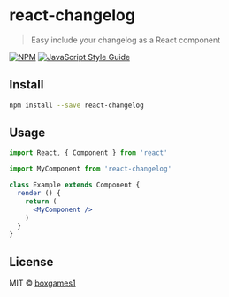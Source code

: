 # react-changelog

> Easy include your changelog as a React component

[![NPM](https://img.shields.io/npm/v/react-changelog.svg)](https://www.npmjs.com/package/react-changelog) [![JavaScript Style Guide](https://img.shields.io/badge/code_style-standard-brightgreen.svg)](https://standardjs.com)

## Install

```bash
npm install --save react-changelog
```

## Usage

```jsx
import React, { Component } from 'react'

import MyComponent from 'react-changelog'

class Example extends Component {
  render () {
    return (
      <MyComponent />
    )
  }
}
```

## License

MIT © [boxgames1](https://github.com/boxgames1)
